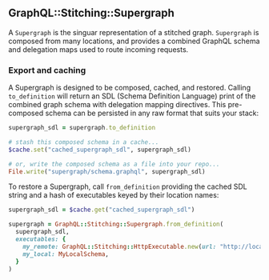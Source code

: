## GraphQL::Stitching::Supergraph

A `Supergraph` is the singuar representation of a stitched graph. `Supergraph` is composed from many locations, and provides a combined GraphQL schema and delegation maps used to route incoming requests.

### Export and caching

A Supergraph is designed to be composed, cached, and restored. Calling `to_definition` will return an SDL (Schema Definition Language) print of the combined graph schema with delegation mapping directives. This pre-composed schema can be persisted in any raw format that suits your stack:

```ruby
supergraph_sdl = supergraph.to_definition

# stash this composed schema in a cache...
$cache.set("cached_supergraph_sdl", supergraph_sdl)

# or, write the composed schema as a file into your repo...
File.write("supergraph/schema.graphql", supergraph_sdl)
```

To restore a Supergraph, call `from_definition` providing the cached SDL string and a hash of executables keyed by their location names:

```ruby
supergraph_sdl = $cache.get("cached_supergraph_sdl")

supergraph = GraphQL::Stitching::Supergraph.from_definition(
  supergraph_sdl,
  executables: {
    my_remote: GraphQL::Stitching::HttpExecutable.new(url: "http://localhost:3000"),
    my_local: MyLocalSchema,
  }
)
```
